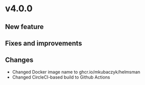 # v4.0.0

## New feature

## Fixes and improvements

## Changes

- Changed Docker image name to ghcr.io/mkubaczyk/helmsman
- Changed CircleCI-based build to Github Actions
